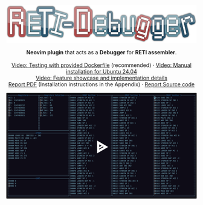 <div align="center">
  <a href="https://github.com/freiburg-missing-semester-course/project-matthejue">
    <img src="./misc/logo6.png" alt="Logo" height="100px">
  </a>

  <p align="center">
    <strong>Neovim plugin</strong> that acts as a <strong>Debugger</strong> for <strong>RETI assembler</strong>.
    <br />
    <br />
    <a href="https://youtu.be/RjGhruUwERQ?feature=shared">Video: Testing with provided Dockerfile</a> (recommended)
    ·
    <a href="https://youtu.be/p5zNdTiBRNg?feature=shared">Video: Manual installation for Ubuntu 24.04</a>
    <br />
    <a href="https://youtu.be/rTsYTDNR0do?feature=shared">Video: Feature showcase and implementation details</a>
    <br />
    <a href="https://github.com/matthejue/RETI-Debugger_Documentation/releases/download/master/Report.pdf">Report PDF</a> (Installation instructions in the Appendix)
    ·
    <a href="https://github.com/matthejue/RETI-Debugger_Documentation">Report Source code</a>
    <br />
  </p>
</div>

[![asciicast](./misc/demo_recording.svg)](https://asciinema.org/a/640765)
